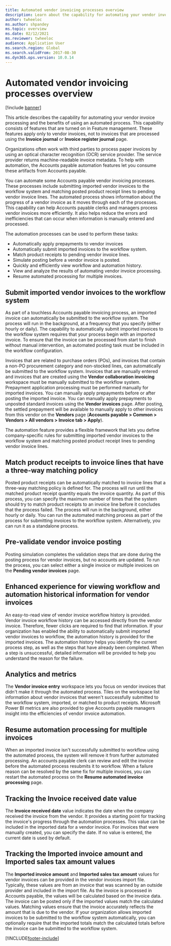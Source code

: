 ```yaml
---
title: Automated vendor invoicing processes overview
description: Learn about the capability for automating your vendor invoice processing and the benefits of using an automated process. 
author: twheeloc
ms.author: shpandey
ms.topic: overview
ms.date: 02/12/2021
ms.reviewer: twheeloc
audience: Application User
ms.search.region: Global
ms.search.validFrom: 2017-08-30
ms.dyn365.ops.version: 10.0.14
---
```


# Automated vendor invoicing processes overview

[!include [banner](../includes/banner.md)]

This article describes the capability for automating your vendor invoice processing and the benefits of using an automated process. This capability consists of features that are turned on in Feature management. These features apply only to vendor invoices, not to invoices that are processed using the **Invoice journal** or **Invoice register journal** page.

Organizations often work with third parties to process paper invoices by using an optical character recognition (OCR) service provider. The service provider returns machine-readable invoice metadata. To help with automation, the Accounts payable automation features let you consume these artifacts from Accounts payable.

You can automate some Accounts payable vendor invoicing processes. These processes include submitting imported vendor invoices to the workflow system and matching posted product receipt lines to pending vendor invoice lines. The automated process shows information about the progress of a vendor invoice as it moves through each of the processes. This capability can help Accounts payable clerks and managers process vendor invoices more efficiently. It also helps reduce the errors and inefficiencies that can occur when information is manually entered and processed.

The automation processes can be used to perform these tasks:

- Automatically apply prepayments to vendor invoices
- Automatically submit imported invoices to the workflow system.
- Match product receipts to pending vendor invoice lines.
- Simulate posting before a vendor invoice is posted.
- Quickly and efficiently view workflow and automation history.
- View and analyze the results of automating vendor invoice processing.
- Resume automated processing for multiple invoices.

## Submit imported vendor invoices to the workflow system

As part of a touchless Accounts payable invoicing process, an imported invoice can automatically be submitted to the workflow system. The process will run in the background, at a frequency that you specify (either hourly or daily). The capability to automatically submit imported invoices to the workflow system requires that your process begin with an imported invoice. To ensure that the invoice can be processed from start to finish without manual intervention, an automated posting task must be included in the workflow configuration.


Invoices that are related to purchase orders (POs), and invoices that contain a non-PO procurement category and non-stocked lines, can automatically be submitted to the workflow system. Invoices that are manually entered and invoices that are created using the **Vendor collaboration invoicing** workspace must be manually submitted to the workflow system. Prepayment application processing must be performed manually for imported invoices. You can manually apply prepayments before or after posting the imported invoice. You can manually apply prepayments to unposted standard invoices using the **Vendor invoices** page. After posting, the settled prepayment will be available to manually apply to other invoices from this vendor on the **Vendors** page (**Accounts payable \> Common \> Vendors \> All vendors \> Invoice tab \> Apply**).

The automation feature provides a flexible framework that lets you define company-specific rules for submitting imported vendor invoices to the workflow system and matching posted product receipt lines to pending vendor invoice lines.

## Match product receipts to invoice lines that have a three-way matching policy

Posted product receipts can be automatically matched to invoice lines that a three-way matching policy is defined for. The process will run until the matched product receipt quantity equals the invoice quantity. As part of this process, you can specify the maximum number of times that the system should try to match product receipts to an invoice line before it concludes that the process failed. The process will run in the background, either hourly or daily. You can run the automated matching process as part of the process for submitting invoices to the workflow system. Alternatively, you can run it as a standalone process.

## Pre-validate vendor invoice posting

Posting simulation completes the validation steps that are done during the posting process for vendor invoices, but no accounts are updated. To run the process, you can select either a single invoice or multiple invoices on the **Pending vendor invoices** page.

## Enhanced experience for viewing workflow and automation historical information for vendor invoices

An easy-to-read view of vendor invoice workflow history is provided. Vendor invoice workflow history can be accessed directly from the vendor invoice. Therefore, fewer clicks are required to find that information. If your organization has enabled the ability to automatically submit imported vendor invoices to workflow, the automation history is provided for the imported invoices. The automation history helps you identify the current process step, as well as the steps that have already been completed. When a step is unsuccessful, detailed information will be provided to help you understand the reason for the failure.

## Analytics and metrics

The **Vendor invoice entry** workspace lets you focus on vendor invoices that didn't make it through the automated process. Tiles on the workspace list information about vendor invoices that weren't successfully submitted to the workflow system, imported, or matched to product receipts. Microsoft Power BI metrics are also provided to give Accounts payable managers insight into the efficiencies of vendor invoice automation.


## Resume automation processing for multiple invoices

When an imported invoice isn't successfully submitted to workflow using the automated process, the system will remove it from further automated processing. An accounts payable clerk can review and edit the invoice before the automated process resubmits it to workflow. When a failure reason can be resolved by the same fix for multiple invoices, you can restart the automated process on the **Resume automated invoice processing** page. 

## Tracking the Invoice received date value

The **Invoice received date** value indicates the date when the company received the invoice from the vendor. It provides a starting point for tracking the invoice's progress through the automation processes. This value can be included in the imported data for a vendor invoice. For invoices that were manually created, you can specify the date. If no value is entered, the current date is used by default.


## Tracking the Imported invoice amount and Imported sales tax amount values

The **Imported invoice amount** and **Imported sales tax amount** values for vendor invoices can be provided in the vendor invoices import file. Typically, these values are from an invoice that was scanned by an outside provider and included in the import file. As the invoice is processed in Accounts payable, the values will be calculated based on the invoice data. The invoice can be posted only if the imported values match the calculated values. Matching values ensure that the invoice accurately reflects the amount that is due to the vendor. If your organization allows imported invoices to be submitted to the workflow system automatically, you can optionally require that the imported totals match the calculated totals before the invoice can be submitted to the workflow system.


[!INCLUDE[footer-include](../../includes/footer-banner.md)]
